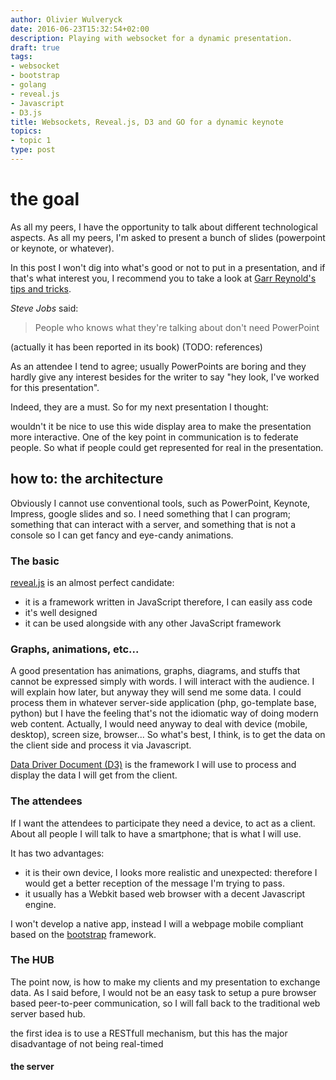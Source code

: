 ```yaml
---
author: Olivier Wulveryck
date: 2016-06-23T15:32:54+02:00
description: Playing with websocket for a dynamic presentation.
draft: true
tags:
- websocket
- bootstrap
- golang
- reveal.js 
- Javascript
- D3.js
title: Websockets, Reveal.js, D3 and GO for a dynamic keynote
topics:
- topic 1
type: post
---
```


# the goal
As all my peers, I have the opportunity to talk about different technological aspects.
As all my peers, I'm asked to present a bunch of slides (powerpoint or keynote, or whatever).

In this post I won't dig into what's good or not to put in a presentation, and if that's what interest you, I 
recommend you to take a look at [Garr Reynold's tips and tricks](http://reference).

_Steve Jobs_ said:

> People who knows what they're talking about don't need PowerPoint

(actually it has been reported in its book) (TODO: references)

As an attendee I tend to agree; usually PowerPoints are boring and they hardly give any interest besides for the writer to say "hey look, I've worked for this presentation".

Indeed, they are a must. So for my next presentation I thought: 

wouldn't it be nice to use this wide display area to make the presentation more interactive.
One of the key point in communication is to federate people. So what if people could get represented for real in the presentation.

## how to: the architecture 

Obviously I cannot use conventional tools, such as PowerPoint, Keynote, Impress, google slides and so.
I need something that I can program; something that can interact with a server, and something that is not a console so I can get
fancy and eye-candy animations.

### The basic

[reveal.js](http://reference) is an almost perfect candidate:

* it is a framework written in JavaScript therefore, I can easily ass code
* it's well designed
* it can be used alongside with any other JavaScript framework

### Graphs, animations, etc...

A good presentation has animations, graphs, diagrams, and stuffs that cannot be expressed simply with words.
I will interact with the audience. I will explain how later, but anyway they will send me some data.
I could process them in whatever server-side application (php, go-template base, python) but I have the feeling that's not 
the idiomatic way of doing modern web content. Actually, I would need anyway to deal with device (mobile, desktop), screen size,
browser... So what's best, I think, is to get the data on the client side and process it via Javascript.

[Data Driver Document (D3)](http://reference) is the framework I will use to process and display the data I will get from the client.

### The attendees 

If I want the attendees to participate they need a device, to act as a client.
About all people I will talk to have a smartphone; that is what I will use. 

It has two advantages:

* it is their own device, I looks more realistic and unexpected: therefore I would get a better reception of the message I'm trying to pass.
* it usually has a Webkit based web browser with a decent Javascript engine.

I won't develop a native app, instead I will a webpage mobile compliant based on the [bootstrap](http://reference) framework.

### The HUB

The point now, is how to make my clients and my presentation to exchange data.
As I said before, I would not be an easy task to setup a pure browser based peer-to-peer communication, so I will fall 
back to the traditional web server based hub.

the first idea is to use a RESTfull mechanism, but this has the major disadvantage of not being real-timed

#### the server
